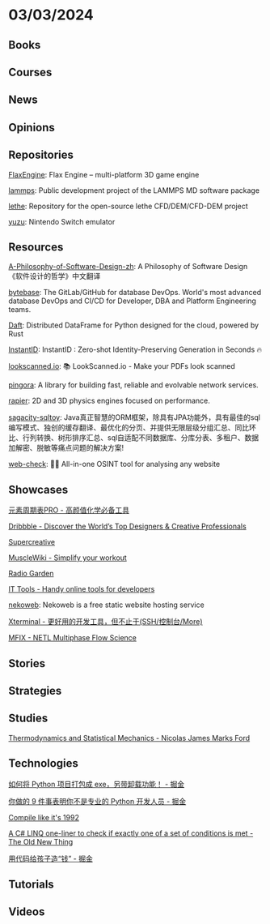 # 03/03/2024

## Books

## Courses

## News

## Opinions

## Repositories
[FlaxEngine](https://github.com/FlaxEngine/FlaxEngine): Flax Engine – multi-platform 3D game engine

[lammps](https://github.com/lammps/lammps): Public development project of the LAMMPS MD software package

[lethe](https://github.com/lethe-cfd/lethe): Repository for the open-source lethe CFD/DEM/CFD-DEM project

[yuzu](https://github.com/yuzu-emu/yuzu): Nintendo Switch emulator

## Resources
[A-Philosophy-of-Software-Design-zh](https://github.com/Cactus-proj/A-Philosophy-of-Software-Design-zh): A Philosophy of Software Design 《软件设计的哲学》中文翻译

[bytebase](https://github.com/bytebase/bytebase): The GitLab/GitHub for database DevOps. World's most advanced database DevOps and CI/CD for Developer, DBA and Platform Engineering teams.

[Daft](https://github.com/Eventual-Inc/Daft): Distributed DataFrame for Python designed for the cloud, powered by Rust

[InstantID](https://github.com/InstantID/InstantID): InstantID : Zero-shot Identity-Preserving Generation in Seconds 🔥

[lookscanned.io](https://github.com/rwv/lookscanned.io): 📚 LookScanned.io - Make your PDFs look scanned

[pingora](https://github.com/cloudflare/pingora): A library for building fast, reliable and evolvable network services.

[rapier](https://github.com/dimforge/rapier): 2D and 3D physics engines focused on performance.

[sagacity-sqltoy](https://github.com/sagframe/sagacity-sqltoy): Java真正智慧的ORM框架，除具有JPA功能外，具有最佳的sql编写模式、独创的缓存翻译、最优化的分页、并提供无限层级分组汇总、同比环比、行列转换、树形排序汇总、sql自适配不同数据库、分库分表、多租户、数据加解密、脱敏等痛点问题的解决方案!

[web-check](https://github.com/Lissy93/web-check): 🕵️‍♂️ All-in-one OSINT tool for analysing any website

## Showcases
[元素周期表PRO - 高颜值化学必备工具](https://pt.ziziyi.com/)

[Dribbble - Discover the World’s Top Designers & Creative Professionals](https://dribbble.com/)

[Supercreative](https://supercreative.design/)

[MuscleWiki - Simplify your workout](https://musclewiki.com/)

[Radio Garden](https://radio.garden/)

[IT Tools - Handy online tools for developers](https://it-tools.tech/)

[nekoweb](https://nekoweb.org/): Nekoweb is a free static website hosting service

[Xterminal - 更好用的开发工具，但不止于(SSH/控制台/More)](https://www.terminal.icu/)

[MFIX - NETL Multiphase Flow Science](https://mfix.netl.doe.gov/mfix/)

## Stories

## Strategies

## Studies
[Thermodynamics and Statistical Mechanics - Nicolas James Marks Ford](https://nicf.net/articles/thermodynamics-statistical-mechanics/)

## Technologies
[如何将 Python 项目打包成 exe，另带卸载功能！ - 掘金](https://juejin.cn/post/7314196310647586879)

[你做的 9 件事表明你不是专业的 Python 开发人员 - 掘金](https://juejin.cn/post/7220793382020759607)

[Compile like it's 1992](https://fabiensanglard.net/Compile_Like_Its_1992/index.php)

[A C# LINQ one-liner to check if exactly one of a set of conditions is met - The Old New Thing](https://devblogs.microsoft.com/oldnewthing/20240226-00/?p=109451)

[用代码给孩子造“钱” - 掘金](https://juejin.cn/post/7339929216006324258)

## Tutorials

## Videos
